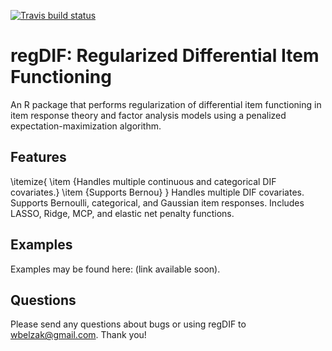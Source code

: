 <!-- badges: start -->
[![Travis build status](https://travis-ci.org/wbelzak/regDIF.svg?branch=master)](https://travis-ci.org/wbelzak/regDIF)
<!-- badges: end -->

# regDIF: Regularized Differential Item Functioning

An R package that performs regularization of differential item functioning in item response theory and factor analysis models using a penalized expectation-maximization algorithm.
 
## Features
\itemize{
 \item {Handles multiple continuous and categorical DIF covariates.}
 \item {Supports Bernou}
}
Handles multiple DIF covariates. Supports Bernoulli, categorical, and Gaussian item responses. Includes LASSO, Ridge, MCP, and elastic net penalty functions.

## Examples

Examples may be found here: (link available soon).

## Questions

Please send any questions about bugs or using regDIF to <wbelzak@gmail.com>. Thank you!
